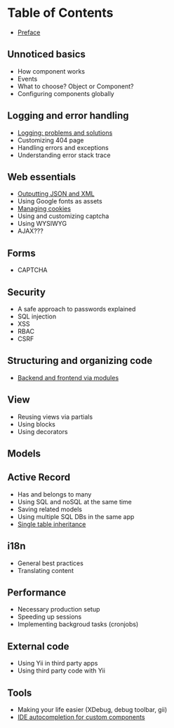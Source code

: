 Table of Contents
=================

- [Preface](preface.md)

Unnoticed basics
----------------

- How component works
- Events
- What to choose? Object or Component?
- Configuring components globally

Logging and error handling
--------------------------

- [Logging: problems and solutions](logging-problems-and-solutions.md)
- Customizing 404 page
- Handling errors and exceptions
- Understanding error stack trace

Web essentials
--------------

- [Outputting JSON and XML](response-formats.md)
- Using Google fonts as assets
- [Managing cookies](cookies.md)
- Using and customizing captcha
- Using WYSIWYG
- AJAX???

Forms
-----

- CAPTCHA

Security
--------

- A safe approach to passwords explained
- SQL injection
- XSS
- RBAC
- CSRF

Structuring and organizing code
-------------------------------

- [Backend and frontend via modules](structure-backend-frontend-modules.md)


View
----

- Reusing views via partials
- Using blocks
- Using decorators

Models
------


Active Record
-------------

- Has and belongs to many
- Using SQL and noSQL at the same time
- Saving related models
- Using multiple SQL DBs in the same app
- [Single table inheritance](ar-single-table-inheritance.md)


i18n
----

- General best practices
- Translating content


Performance
-----------

- Necessary production setup
- Speeding up sessions
- Implementing backgroud tasks (cronjobs)

External code
-------------

- Using Yii in third party apps
- Using third party code with Yii

Tools
-----

- Making your life easier (XDebug, debug toolbar, gii)
- [IDE autocompletion for custom components](ide-autocompletion.md)
